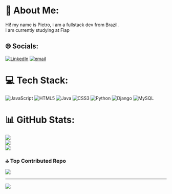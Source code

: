 # 💫 About Me:
Hi! my name is Pietro, i am a fullstack dev from Brazil.<br>I am currently studying at Fiap<br>


## 🌐 Socials:
[![LinkedIn](https://img.shields.io/badge/LinkedIn-%230077B5.svg?logo=linkedin&logoColor=white)](https://linkedin.com/in/www.linkedin.com/in/pietrowilhelm/) [![email](https://img.shields.io/badge/Email-D14836?logo=gmail&logoColor=white)](mailto:pietro.wilhelm@ot.com.br) 

# 💻 Tech Stack:
![JavaScript](https://img.shields.io/badge/javascript-%23323330.svg?style=for-the-badge&logo=javascript&logoColor=%23F7DF1E) ![HTML5](https://img.shields.io/badge/html5-%23E34F26.svg?style=for-the-badge&logo=html5&logoColor=white) ![Java](https://img.shields.io/badge/java-%23ED8B00.svg?style=for-the-badge&logo=openjdk&logoColor=white) ![CSS3](https://img.shields.io/badge/css3-%231572B6.svg?style=for-the-badge&logo=css3&logoColor=white) ![Python](https://img.shields.io/badge/python-3670A0?style=for-the-badge&logo=python&logoColor=ffdd54) ![Django](https://img.shields.io/badge/django-%23092E20.svg?style=for-the-badge&logo=django&logoColor=white) ![MySQL](https://img.shields.io/badge/mysql-4479A1.svg?style=for-the-badge&logo=mysql&logoColor=white)
# 📊 GitHub Stats:
![](https://github-readme-stats.vercel.app/api?username=PietroWilhelm&theme=dark&hide_border=false&include_all_commits=false&count_private=false)<br/>
![](https://nirzak-streak-stats.vercel.app/?user=PietroWilhelm&theme=dark&hide_border=false)<br/>
![](https://github-readme-stats.vercel.app/api/top-langs/?username=PietroWilhelm&theme=dark&hide_border=false&include_all_commits=false&count_private=false&layout=compact)

### 🔝 Top Contributed Repo
![](https://github-contributor-stats.vercel.app/api?username=PietroWilhelm&limit=5&theme=radical&combine_all_yearly_contributions=true)

---
[![](https://visitcount.itsvg.in/api?id=PietroWilhelm&icon=9&color=6)](https://visitcount.itsvg.in)

<!-- Proudly created with GPRM ( https://gprm.itsvg.in ) -->

<!---
PietroWilhelm/PietroWilhelm is a ✨ special ✨ repository because its `README.md` (this file) appears on your GitHub profile.
You can click the Preview link to take a look at your changes.
--->
